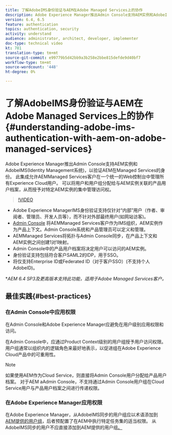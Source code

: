 ```yaml
---
title: 了解AdobeIMS身份验证与AEM在Adobe Managed Services上的协作
description: Adobe Experience Manager推出Admin Console支持AEM实例和AdobeIMS(Identity Management系统)，以验证AEM在Managed Services的身份。   此集成允许AEMManaged Services客户在一个统一的Web控制台中管理所有Experience Cloud用户。 可以将用户和用户组分配给与AEM实例关联的产品用户档案，从而授予对特定AEM实例的集中管理访问权。
version: 6.4, 6.5
feature: authentication
topics: authentication, security
activity: understand
audience: administrator, architect, developer, implementer
doc-type: technical video
kt: 781
translation-type: tm+mt
source-git-commit: e99779b5d42bb9a3b258e2bbe815defde9d40bf7
workflow-type: tm+mt
source-wordcount: '448'
ht-degree: 0%

---
```



# 了解AdobeIMS身份验证与AEM在Adobe Managed Services上的协作{#understanding-adobe-ims-authentication-with-aem-on-adobe-managed-services}

Adobe Experience Manager推出Admin Console支持AEM实例和AdobeIMS(Identity Management系统)，以验证AEM在Managed Services的身份。   此集成允许AEMManaged Services客户在一个统一的Web控制台中管理所有Experience Cloud用户。 可以将用户和用户组分配给与AEM实例关联的产品用户档案，从而授予对特定AEM实例的集中管理访问权。

>[!VIDEO](https://video.tv.adobe.com/v/26170?quality=12&learn=on)

* Adobe Experience ManagerIMS身份验证支持仅针对“内部”用户（作者、审阅者、管理员、开发人员等），而不针对外部最终用户(如网站访客)。
* [Admin Console](https://adminconsole.adobe.com/) 将AEMManaged Services客户作为IMS组织，AEM实例作为产品上下文。Admin Console系统和产品管理员可以定义和管理。
* AEMManaged Services将拓扑与Admin Console同步，在产品上下文和AEM实例之间创建1对1映射。
* Admin Console中的产品用户档案将决定用户可以访问的AEM实例。
* 身份验证支持包括符合客户SAML2的IDP，用于SSO。
* 将仅支持Enterprise ID或Federated ID（对于客户SSO）(不支持个人AdobeID)。

**AEM 6.4 SP3及更高版本支持此功能，适用于Adobe Managed Services客户。*

## 最佳实践{#best-practices}

### 在Admin Console中应用权限

在Admin Console和Adobe Experience Manager应避免在用户级别应用权限和访问。

在Admin Console中，应通过Product Context级别的用户组授予用户访问权限。 用户组通常以组织内的逻辑角色来最好地表示，以促进组在Adobe Experience Cloud产品中的可重用性。

>[!NOTE]
>
> 如果使用AEM作为Cloud Service，则直接将Admin Console用户分配给产品用户档案。 对于AEM aAdmin Console，不支持通过Admin Console用户组在Cloud Service用户与产品用户档案之间进行传递权限。

### 在Adobe Experience Manager应用权限

在Adobe Experience Manager，从AdobeIMS同步的用户组应以术语添加到[AEM提供的用户组](https://helpx.adobe.com/experience-manager/6-4/sites/administering/using/security.html)，后者预配置了在AEM中执行特定任务集的适当权限。 从AdobeIMS同步的用户不应直接添加到AEM提供的用户组[。](https://helpx.adobe.com/experience-manager/6-4/sites/administering/using/security.html)
